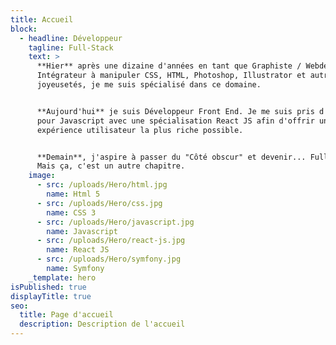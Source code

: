 ```yaml
---
title: Accueil
block:
  - headline: Développeur
    tagline: Full-Stack
    text: >
      **Hier** après une dizaine d'années en tant que Graphiste / Webdesigner /
      Intégrateur à manipuler CSS, HTML, Photoshop, Illustrator et autres
      joyeusetés, je me suis spécialisé dans ce domaine.


      **Aujourd'hui** je suis Développeur Front End. Je me suis pris d'affection
      pour Javascript avec une spécialisation React JS afin d'offrir une
      expérience utilisateur la plus riche possible.


      **Demain**, j'aspire à passer du "Côté obscur" et devenir... Full Stack.
      Mais ça, c'est un autre chapitre.
    image:
      - src: /uploads/Hero/html.jpg
        name: Html 5
      - src: /uploads/Hero/css.jpg
        name: CSS 3
      - src: /uploads/Hero/javascript.jpg
        name: Javascript
      - src: /uploads/Hero/react-js.jpg
        name: React JS
      - src: /uploads/Hero/symfony.jpg
        name: Symfony
    _template: hero
isPublished: true
displayTitle: true
seo:
  title: Page d'accueil
  description: Description de l'accueil
---
```


